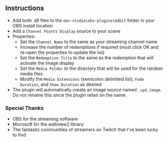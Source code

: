 ## Instructions
- Add both .dll files to the `obs-studio\obs-plugins\64bit` folder in your OBS install location
- Add a `Channel Points Display` source to your scene
- Properties:
  - Set the `Channel Name` to the same as your streaming channel name
  - Increase the number of redemptions if required (must click OK and re-open the properties to update the list)
  - Set the `Redemption Title` to the same as the redemption that will activate the image display
  - Set the `Media Folder` to the directory that will be used for the random media files
  - Modify the `Media Extensions` (semicolon delimited list), `Fade Duration`, and `Show Duration` as desired
- The plugin will automatically create an image source named `_cpd_image`. Do not rename this since the plugin relies on the name.

### Special Thanks
- OBS for the streaming software
- Microsoft for the webview2 library
- The fantastic communities of streamers on Twitch that I've been lucky to find
